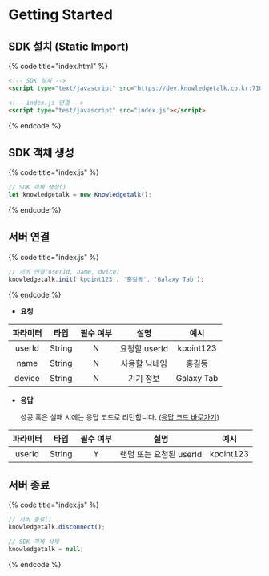 # Getting Started

## SDK 설치 (Static Import)

{% code title="index.html" %}
```html
<!-- SDK 설치 -->
<script type="text/javascript" src="https://dev.knowledgetalk.co.kr:7102/knowledgetalk.min.js"></script>

<!-- index.js 연결 -->
<script type="test/javascript" src="index.js"></script>
```
{% endcode %}

## SDK 객체 생성

{% code title="index.js" %}
```javascript
// SDK 객체 생성()
let knowledgetalk = new Knowledgetalk();
```
{% endcode %}
 
## 서버 연결

{% code title="index.js" %}
```javascript
// 서버 연결(userId, name, dvice)
knowledgetalk.init('kpoint123', '홍길동', 'Galaxy Tab');
```
{% endcode %}

- **요청**

| <center>**파라미터**</center> | <center>**타입**</center> | <center>**필수 여부**</center> |   <center>**설명**</center>   |   <center>**예시**</center>   |
|:-:|:-:|:-:|:-:|:-:|
|             userId            |           String          |               N                |         요청할 userId         |           kpoint123            |
|              name             |           String          |               N                |         사용할 닉네임         |             홍길동              |
|             device            |           String          |               N                |           기기 정보           |           Galaxy Tab           |

- **응답**

    성공 혹은 실패 시에는 응답 코드로 리턴합니다. [(응답 코드 바로가기)](web/code.md)

| <center>**파라미터**</center> | <center>**타입**</center> | <center>**필수 여부**</center> |   <center>**설명**</center>   |   <center>**예시**</center>   |
|:-:|:-:|:-:|:-:|:-:|
|             userId            |          String           |                Y               |     랜덤 또는 요청된 userId    |           kpoint123           |
  
## 서버 종료

{% code title="index.js" %}
```javascript
// 서버 종료()
knowledgetalk.disconnect();

// SDK 객체 삭제
knowledgetalk = null;
```
{% endcode %}